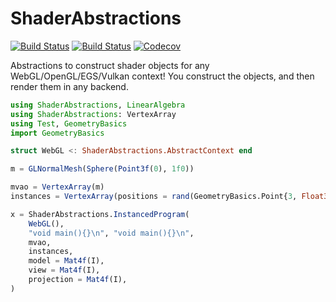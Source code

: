 # ShaderAbstractions

[![Build Status](https://travis-ci.com/SimonDanisch/ShaderAbstractions.jl.svg?branch=master)](https://travis-ci.com/SimonDanisch/ShaderAbstractions.jl)
[![Build Status](https://ci.appveyor.com/api/projects/status/github/SimonDanisch/ShaderAbstractions.jl?svg=true)](https://ci.appveyor.com/project/SimonDanisch/ShaderAbstractions-jl)
[![Codecov](https://codecov.io/gh/SimonDanisch/ShaderAbstractions.jl/branch/master/graph/badge.svg)](https://codecov.io/gh/SimonDanisch/ShaderAbstractions.jl)

Abstractions to construct shader objects for any WebGL/OpenGL/EGS/Vulkan context!
You construct the objects, and then render them in any backend.

```Julia
using ShaderAbstractions, LinearAlgebra
using ShaderAbstractions: VertexArray
using Test, GeometryBasics
import GeometryBasics

struct WebGL <: ShaderAbstractions.AbstractContext end

m = GLNormalMesh(Sphere(Point3f(0), 1f0))

mvao = VertexArray(m)
instances = VertexArray(positions = rand(GeometryBasics.Point{3, Float32}, 100))

x = ShaderAbstractions.InstancedProgram(
    WebGL(),
    "void main(){}\n", "void main(){}\n",
    mvao,
    instances,
    model = Mat4f(I),
    view = Mat4f(I),
    projection = Mat4f(I),
)
```
